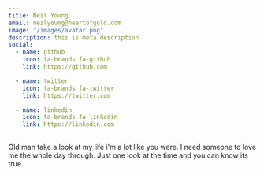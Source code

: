 ```yaml
---
title: Neil Young
email: neilyoung@heartofgold.com
image: "/images/avatar.png"
description: this is meta description
social:
  - name: github
    icon: fa-brands fa-github
    link: https://github.com

  - name: twitter
    icon: fa-brands fa-twitter
    link: https://twitter.com

  - name: linkedin
    icon: fa-brands fa-linkedin
    link: https://linkedin.com
---
```


Old man take a look at my life i'm a lot like you were. I need someone to love me the whole day through. Just one look at the time and you can know its true.
